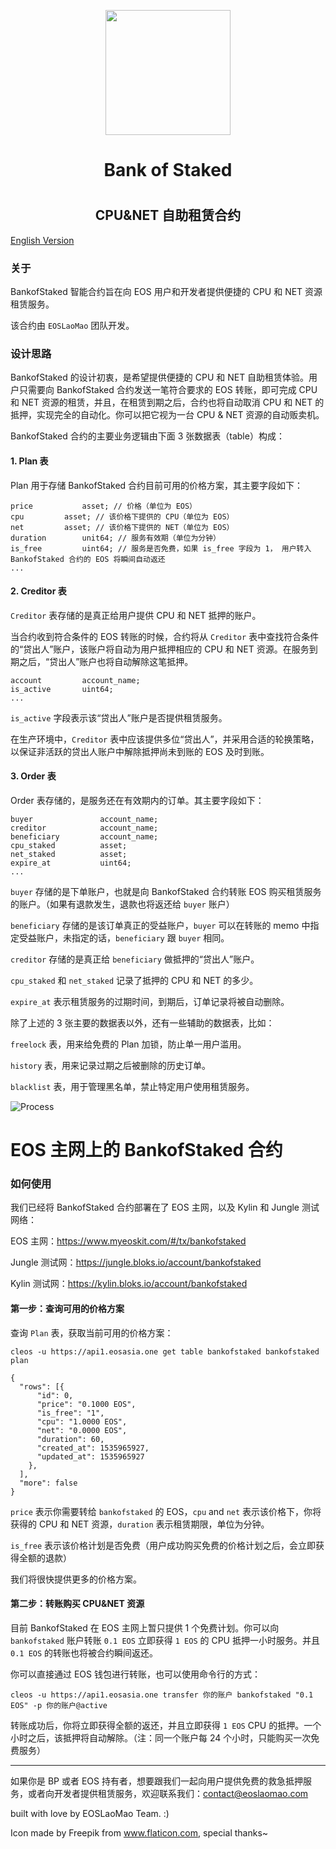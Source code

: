 <p align="center">
  <img width="200" height="200" src="./BankofStaked-logo.png">
</p>

<div align="center">
	<h1>Bank of Staked<h1>
	<h2>CPU&NET 自助租赁合约</h2>
</div>


<a href="./README.md">English Version</a>

### 关于
BankofStaked 智能合约旨在向 EOS 用户和开发者提供便捷的 CPU 和 NET 资源租赁服务。

该合约由 `EOSLaoMao` 团队开发。

### 设计思路


BankofStaked 的设计初衷，是希望提供便捷的 CPU 和 NET 自助租赁体验。用户只需要向 BankofStaked 合约发送一笔符合要求的 EOS 转账，即可完成 CPU 和 NET 资源的租赁，并且，在租赁到期之后，合约也将自动取消 CPU 和 NET 的抵押，实现完全的自动化。你可以把它视为一台 CPU & NET 资源的自动贩卖机。

BankofStaked 合约的主要业务逻辑由下面 3 张数据表（table）构成：

#### 1. Plan 表

Plan 用于存储 BankofStaked 合约目前可用的价格方案，其主要字段如下：

```
price			asset; // 价格（单位为 EOS）
cpu			asset; // 该价格下提供的 CPU（单位为 EOS）
net			asset; // 该价格下提供的 NET（单位为 EOS）
duration		unit64; // 服务有效期（单位为分钟）
is_free			uint64; // 服务是否免费，如果 is_free 字段为 1， 用户转入 BankofStaked 合约的 EOS 将瞬间自动返还
...
```

#### 2. Creditor 表



`Creditor` 表存储的是真正给用户提供 CPU 和 NET 抵押的账户。

当合约收到符合条件的 EOS 转账的时候，合约将从 `Creditor` 表中查找符合条件的“贷出人”账户，该账户将自动为用户抵押相应的 CPU 和 NET 资源。在服务到期之后，“贷出人”账户也将自动解除这笔抵押。

```
account			account_name;
is_active		uint64;
...
```

`is_active` 字段表示该“贷出人”账户是否提供租赁服务。

在生产环境中，`Creditor` 表中应该提供多位“贷出人”，并采用合适的轮换策略，以保证非活跃的贷出人账户中解除抵押尚未到账的 EOS 及时到账。

#### 3. Order 表

Order 表存储的，是服务还在有效期内的订单。其主要字段如下：

```
buyer				account_name;
creditor			account_name;
beneficiary			account_name;
cpu_staked			asset;
net_staked			asset;
expire_at			uint64;
...
```

`buyer` 存储的是下单账户，也就是向 BankofStaked 合约转账 EOS 购买租赁服务的账户。（如果有退款发生，退款也将返还给 `buyer` 账户）

`beneficiary` 存储的是该订单真正的受益账户，`buyer` 可以在转账的 memo 中指定受益账户，未指定的话，`beneficiary` 跟 `buyer` 相同。

`creditor` 存储的是真正给 `beneficiary` 做抵押的“贷出人”账户。

`cpu_staked` 和 `net_staked` 记录了抵押的 CPU 和 NET 的多少。

`expire_at` 表示租赁服务的过期时间，到期后，订单记录将被自动删除。


除了上述的 3 张主要的数据表以外，还有一些辅助的数据表，比如：

`freelock` 表，用来给免费的 Plan 加锁，防止单一用户滥用。

`history` 表，用来记录过期之后被删除的历史订单。

`blacklist` 表，用于管理黑名单，禁止特定用户使用租赁服务。

![Process](./Order-Process-of-BankofStaked.svg)


# EOS 主网上的 BankofStaked 合约

### 如何使用

我们已经将 BankofStaked 合约部署在了 EOS 主网，以及 Kylin 和 Jungle 测试网络：

EOS 主网：https://www.myeoskit.com/#/tx/bankofstaked

Jungle 测试网：https://jungle.bloks.io/account/bankofstaked

Kylin 测试网：https://kylin.bloks.io/account/bankofstaked



#### 第一步：查询可用的价格方案

查询 `Plan` 表，获取当前可用的价格方案：


```
cleos -u https://api1.eosasia.one get table bankofstaked bankofstaked plan

{
  "rows": [{
      "id": 0,
      "price": "0.1000 EOS",
      "is_free": "1",
      "cpu": "1.0000 EOS",
      "net": "0.0000 EOS",
      "duration": 60,
      "created_at": 1535965927,
      "updated_at": 1535965927
    },
  ],
  "more": false
}
```

`price` 表示你需要转给 `bankofstaked` 的 EOS，`cpu` and `net` 表示该价格下，你将获得的 CPU 和 NET 资源，`duration` 表示租赁期限，单位为分钟。

`is_free` 表示该价格计划是否免费（用户成功购买免费的价格计划之后，会立即获得全额的退款）

我们将很快提供更多的价格方案。

#### 第二步：转账购买 CPU&NET 资源


目前 BankofStaked 在 EOS 主网上暂只提供 1 个免费计划。你可以向 `bankofstaked` 账户转账 `0.1 EOS` 立即获得 `1 EOS` 的 CPU 抵押一小时服务。并且 `0.1 EOS` 的转账也将被合约瞬间返还。

你可以直接通过 EOS 钱包进行转账，也可以使用命令行的方式：

```
cleos -u https://api1.eosasia.one transfer 你的账户 bankofstaked "0.1 EOS" -p 你的账户@active
```


转账成功后，你将立即获得全额的返还，并且立即获得 `1 EOS` CPU 的抵押。一个小时之后，该抵押将自动解除。（注：同一个账户每 24 个小时，只能购买一次免费服务）



---

如果你是 BP 或者 EOS 持有者，想要跟我们一起向用户提供免费的救急抵押服务，或者向开发者提供租赁服务，欢迎联系我们：contact@eoslaomao.com


built with love by EOSLaoMao Team. :)

Icon made by Freepik from www.flaticon.com, special thanks~
